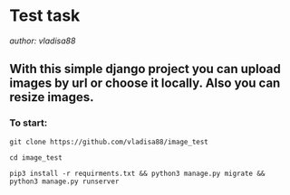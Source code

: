 # Test task
_author: vladisa88_
## With this simple django project you can upload images by url or choose it locally. Also you can resize images.

### To start:
`git clone https://github.com/vladisa88/image_test`

`cd image_test`

`pip3 install -r requirments.txt && python3 manage.py migrate && python3 manage.py runserver`